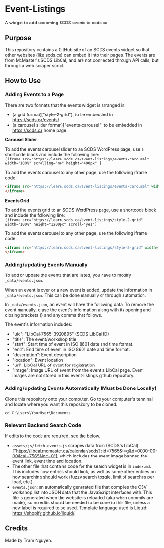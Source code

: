 # Event-Listings

A widget to add upcoming SCDS events to scds.ca

## Purpose

This repository contains a GitHub site of an SCDS events widget so that other websites (like scds.ca) can embed it into their pages. The events are from McMaster's SCDS LibCal, and are not connected through API calls, but through a web scraper script.

## How to Use

### Adding Events to a Page

There are two formats that the events widget is arranged in:

- (a grid format)["style-2-grid"], to be embedded in https://scds.ca/events/
- (a carousel slider format)["events-carousel"] to be embedded in https://scds.ca home page.

**Carousel Slider**

To add the events carousel slider to an SCDS WordPress page, use a shortcode block and include the following line:  
```[iframe src="https://learn.scds.ca/event-listings/events-carousel" width="100%" scrolling="no" height="400px" ]```

To add the events carousel to any other page, use the following iframe code:  
```html
<iframe src="https://learn.scds.ca/event-listings/events-carousel" width="100%" scrolling"yes" height="400px">
</iframe>
```

**Events Grid**

To add the events grid to an SCDS WordPress page, use a shortcode block and include the following line:  
```[iframe src="https://learn.scds.ca/event-listings/style-2-grid" width="100%" height="1200px" scroll="yes"]```

To add the events carousel to any other page, use the following iframe code:  
```html
<iframe src="https://learn.scds.ca/event-listings/style-2-grid" width="100%" scrolling"yes" height="1200px">
</iframe>
```


### Adding/updating Events Manually

To add or update the events that are listed, you have to modify `_data/events.json`. 

When an event is over or a new event is added, update the information in `_data/events.json`. This can be done manually or through automation.

In `_data/events.json`, an event will have the following data. To remove the event manually, erase the event's information along with its opening and closing brackets {} and any comma that follows. 

The event's information includes:

- "uid": "LibCal-7565-3920895" (SCDS LibCal ID)
- "title": The event/workshop title
- "start": Start time of event in ISO 8601 date and time format.
- "end": End time of event in ISO 8601 date and time format.
- "description": Event description
- "location": Event location
- "url": LibCal URL of event for registration
- "image": Image URL of event from the event's LibCal page. Event images are not stored in this event-listings github repository.

### Adding/updating Events Automatically (Must be Done Locally)

Clone this repository onto your computer. Go to your computer's terminal and locate where you want this repository to be cloned.

```cd C:\Users\YourUser\Documents```

  

### Relevant Backend Search Code

If edits to the code are required, see the below.

- `assets/js/fetch-events.js` scrapes data from (SCDS's LibCal)["https://libcal.mcmaster.ca/calendar/scds?cid=7565&t=g&d=0000-00-00&cal=7565&inc=0"], which includes the event image banner, the event link, event time and location.
- The other file that contains code for the search widget is in `index.md`. This includes how entries should look, as well as some other entries on how searching should work (fuzzy search toggle, limit of searches per load, etc.).
- `events.json`: an automatically generated file that compiles the CSV workshop list into JSON data that the JavaScript interfaces with. This file is generated when the website is reloaded (aka when commits are made), so no edits should be needed to be done to this file, unless a new label is required to be used. Template language used is Liquid: <https://shopify.github.io/liquid/>.

## Credits

Made by Tram Nguyen.